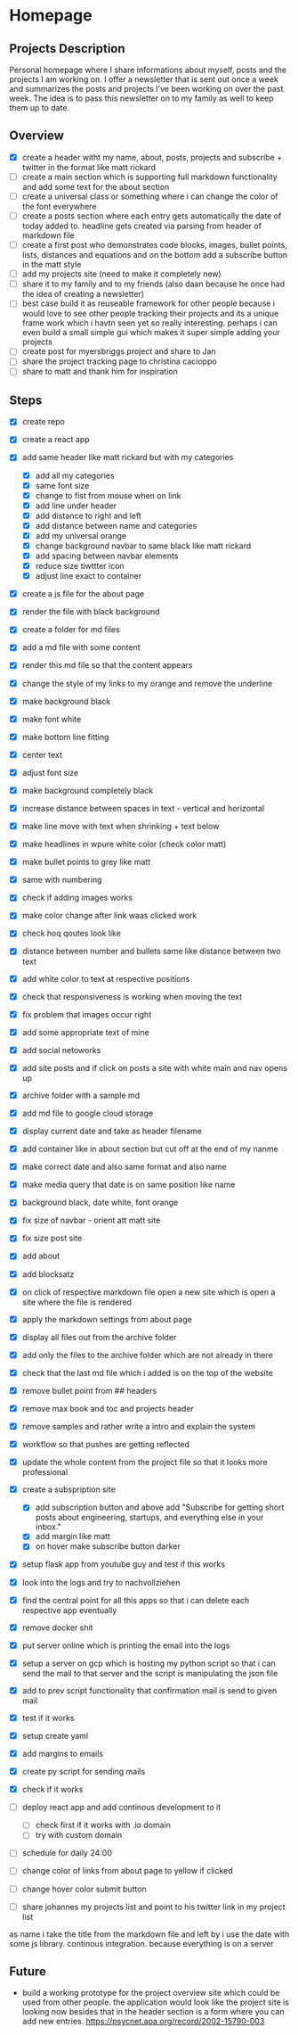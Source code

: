 # Homepage

## Projects Description

Personal homepage where I share informations about myself, posts and the projects I am working on. I offer a newsletter that is sent out once a week and summarizes the posts and projects I've been working on over the past week. The idea is to pass this newsletter on to my family as well to keep them up to date.

## Overview

- [x] create a header witht my name, about, posts, projects and subscribe + twitter in the format like matt rickard
- [ ] create a main section which is supporting full markdown functionality and add some text for the about section
- [ ] create a universal class or something where i can change the color of the font everywhere
- [ ] create a posts section where each entry gets automatically the date of today added to. headline gets created via parsing from header of markdown file 
- [ ] create a first post who demonstrates code blocks, images, bullet points, lists, distances and equations and on the bottom add a subscribe button in the matt style
- [ ] add my projects site (need to make it completely new)
- [ ] share it to my family and to my friends (also daan because he once had the idea of creating a newsletter)
- [ ] best case build it as reuseable framework for other people because i would love to see other people tracking their projects and its a unique frame work which i havtn seen yet so really interesting. perhaps i can even build a small simple gui which makes it super simple adding your projects 
- [ ] create post for myersbriggs project and share to Jan 
- [ ] share the project tracking page to christina cacioppo
- [ ] share to matt and thank him for inspiration 

## Steps 

- [x] create repo 
- [x] create a react app 
- [x] add same header like matt rickard but with my categories 
    - [x] add all my categories 
    - [x] same font size 
    - [x] change to fist from mouse when on link 
    - [x] add line under header 
    - [x] add distance to right and left
    - [x] add distance between name and categories
    - [x] add my universal orange 
    - [x] change background navbar to same black like matt rickard 
    - [x] add spacing between navbar elements
    - [x] reduce size tiwttter icon
    - [x] adjust line exact to container
- [x] create a js file for the about page
- [x] render the file with black background
- [x] create a folder for md files
- [x] add a md file with some content
- [x] render this md file so that the content appears 
- [x] change the style of my links to my orange and remove the underline
- [x] make background black
- [x] make font white
- [x] make bottom line fitting
- [x] center text
- [x] adjust font size
- [x] make background completely black
- [x] increase distance between spaces in text - vertical and horizontal
- [x] make line move with text when shrinking + text below 
- [x] make headlines in wpure white color (check color matt)
- [x] make bullet points to grey like matt 
- [x] same with numbering
- [x] check if adding images works
- [x] make color change after link waas clicked work
- [x] check hoq qoutes look like
- [x] distance between number and bullets same like distance between two text 
- [x] add white color to text at respective positions
- [x] check that responsiveness is working when moving the text
- [x] fix problem that images occur right 
- [x] add some appropriate text of mine
- [x] add social netoworks  
- [x] add site posts and if click on posts a site with white main and nav opens up
- [x] archive folder with a sample md 
- [x] add md file to google cloud storage
- [x] display current date and take as header filename 
- [x] add container like in about section but cut off at the end of my nanme
- [x] make correct date and also same format and also name
- [x] make media query that date is on same position like name
- [x] background black, date white, font orange 
- [x] fix size of navbar - orient att matt site 
- [x] fix size post site
- [x] add about 
- [x] add blocksatz
- [x] on click of respective markdown file open a new site which is open a site where the file is rendered
- [x] apply the markdown settings from about page 
- [x] display all files out from the archive folder
- [x] add only the files to the archive folder which are not already in there
- [x] check that the last md file which i added is on the top of the website 
- [x] remove bullet point from ## headers
- [x] remove max book and toc and projects header
- [x] remove samples and rather write a intro and explain the system
- [x] workflow so that pushes are getting reflected
- [x] update the whole content from the project file so that it looks more professional 
- [x] create a subspription site
    - [x] add subscription button and above add "Subscribe for getting short posts about engineering, startups, and everything else in your inbox."
    - [x] add margin like matt
    - [x] on hover make subscribe button darker  
- [x] setup flask app from youtube guy and test if this works 
- [x] look into the logs and try to nachvollziehen
- [x] find the central point for all this apps so that i can delete each respective app eventually
- [x] remove docker shit
- [x] put server online which is printing the email into the logs 
- [x] setup a server on gcp which is hosting my python script so that i can send the mail to that server and the script is manipulating the json file
- [x] add to prev script functionality that confirmation mail is send to given mail
- [x] test if it works 
- [x] setup create yaml
- [x] add margins to emails 
- [x] create py script for sending mails
- [x] check if it works 
- [ ] deploy react app and add continous development to it
    - [ ] check first if it works with .io domain
    - [ ] try with custom domain 
- [ ] schedule for daily 24:00
- [ ] change color of links from about page to yellow if clicked 
- [ ] change hover color submit button  
- [ ] share johannes my projects list and point to his twitter link in my project list 


as name i take the title from the markdown file and left by i use the date with some js library. continous integration. because everything is on a server 

## Future

- build a working prototype for the project overview site which could be used from other people. the application would look like the project site is looking now besides that in the header section is a form where you can add new entries. https://psycnet.apa.org/record/2002-15790-003